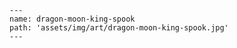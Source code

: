 
    ---
    name: dragon-moon-king-spook
    path: 'assets/img/art/dragon-moon-king-spook.jpg'
    ---
    